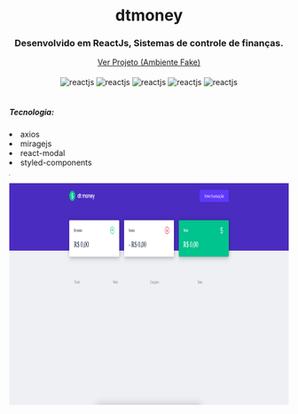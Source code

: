 <div>
    <h1 align="center">dtmoney</h1>
  </div>
    <h3 align="center">Desenvolvido em ReactJs, Sistemas de controle de finanças.</h3>
   <div align="center"> 
   <a href="https://dtmoney-guih58.vercel.app/" align="center" >Ver Projeto (Ambiente Fake)</a>
   </div>
   
    
    
  <div align="center" valign="top"><br>
   <img align="center" alt="reactjs" height="35" width="110" src="https://img.shields.io/badge/React-20232A?style=for-the-badge&logo=react&logoColor=61DAFB">
   <img align="center" alt="reactjs" height="35" width="110" src="https://img.shields.io/badge/styled--components-DB7093?style=for-the-badge&logo=styled-components&logoColor=white">
   <img align="center" alt="reactjs" height="35" width="110" src="https://img.shields.io/badge/HTML5-E34F26?style=for-the-badge&logo=html5&logoColor=white">
    <img align="center" alt="reactjs" height="35" width="110" src="https://img.shields.io/badge/CSS3-1572B6?style=for-the-badge&logo=css3&logoColor=white">
   <img align="center" alt="reactjs" height="35" width="110" src="https://img.shields.io/badge/TypeScript-007ACC?style=for-the-badge&logo=typescript&logoColor=white">
  </div><br>
  <div>
      <h5>Tecnologia:</h5>
      <li>axios</li>
      <li>miragejs</li>
      <li>react-modal</li>
      <li>styled-components</li>
      
    
  </div>
 
 <hr width="1" />


  <div align="center">
      <img align="center" height="400em" src="https://github.com/guih58/dtmoney/blob/master/src/assets/img.png?raw=true"/>
  </div>
  
 
